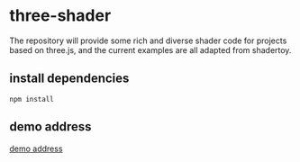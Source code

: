 # three-shader

The repository will provide some rich and diverse shader code for projects based on three.js, and the current examples are all adapted from shadertoy.

## install dependencies

```
npm install
```

## demo address

[demo address](http://zyqvizzzzz.github.io)

